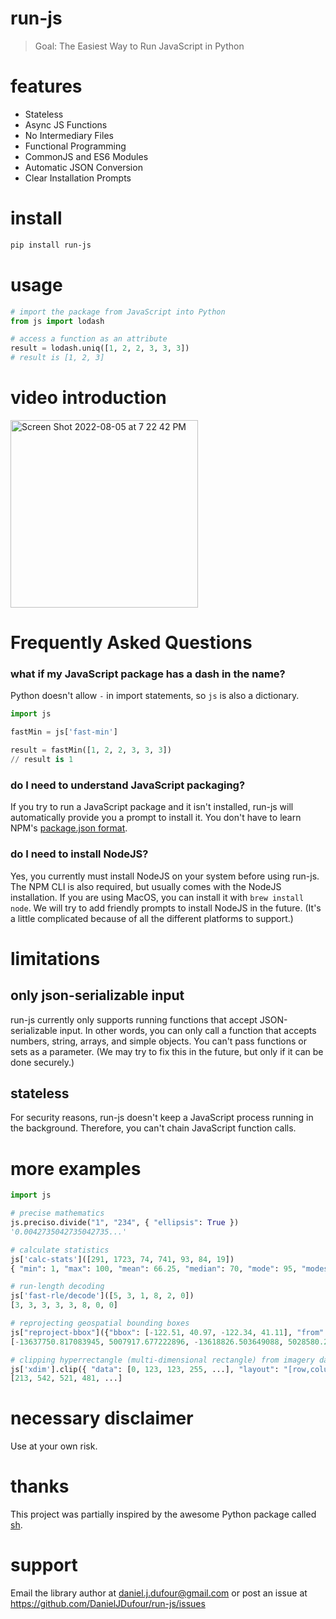 # run-js
> Goal: The Easiest Way to Run JavaScript in Python

# features
- Stateless
- Async JS Functions
- No Intermediary Files
- Functional Programming
- CommonJS and ES6 Modules
- Automatic JSON Conversion
- Clear Installation Prompts

# install
```bash
pip install run-js
```

# usage
```python
# import the package from JavaScript into Python
from js import lodash

# access a function as an attribute
result = lodash.uniq([1, 2, 2, 3, 3, 3])
# result is [1, 2, 3]
```

# video introduction
[<img width="300" alt="Screen Shot 2022-08-05 at 7 22 42 PM" src="https://user-images.githubusercontent.com/4313463/183222966-ec7854ce-8b1e-4bdc-9538-4e192743a006.png">](https://www.youtube.com/watch?v=m9gOaMBLkpk)

# Frequently Asked Questions
### what if my JavaScript package has a dash in the name?
Python doesn't allow `-` in import statements, so `js` is also a dictionary.
```python
import js

fastMin = js['fast-min']

result = fastMin([1, 2, 2, 3, 3, 3])
// result is 1
```
### do I need to understand JavaScript packaging?
If you try to run a JavaScript package and it isn't installed, run-js will automatically
provide you a prompt to install it.  You don't have to learn NPM's [package.json format](https://docs.npmjs.com/files/package.json/).

### do I need to install NodeJS?
Yes, you currently must install NodeJS on your system before using run-js.  The NPM CLI is also required, but usually comes with the NodeJS installation.  If you are using MacOS, you can install it with `brew install node`.  We will try to add friendly prompts to install NodeJS in the future.  (It's a little complicated because of all the different platforms to support.)

# limitations
## only json-serializable input
run-js currently only supports running functions that accept JSON-serializable input. 
In other words, you can only call a function that accepts numbers, string, arrays, and simple objects.
You can't pass functions or sets as a parameter. (We may try to fix this in the future, but only if it can be done securely.)

## stateless
For security reasons, run-js doesn't keep a JavaScript process running in the background.  Therefore,
you can't chain JavaScript function calls.

# more examples
```python
import js

# precise mathematics
js.preciso.divide("1", "234", { "ellipsis": True })
'0.0042735042735042735...'

# calculate statistics
js['calc-stats']([291, 1723, 74, 741, 93, 84, 19])
{ "min": 1, "max": 100, "mean": 66.25, "median": 70, "mode": 95, "modes": [90, 100], "sum": 328350, "histogram": { ... } }

# run-length decoding
js['fast-rle/decode']([5, 3, 1, 8, 2, 0])
[3, 3, 3, 3, 3, 8, 0, 0]

# reprojecting geospatial bounding boxes
js["reproject-bbox"]({"bbox": [-122.51, 40.97, -122.34, 41.11], "from": 4326, "to": 3857})
[-13637750.817083945, 5007917.677222896, -13618826.503649088, 5028580.202823918 ]

# clipping hyperrectangle (multi-dimensional rectangle) from imagery data
js['xdim'].clip({ "data": [0, 123, 123, 255, ...], "layout": "[row,column,band]", "sizes": {"band": 4, "row": 768, "column": 1024 }, "rect": { "band": [2,2], "row": [20, 219], "column": [47, 211]}})
[213, 542, 521, 481, ...]
```

# necessary disclaimer
Use at your own risk.

# thanks
This project was partially inspired by the awesome Python package called [sh](https://github.com/amoffat/sh).

# support
Email the library author at daniel.j.dufour@gmail.com or post an issue at https://github.com/DanielJDufour/run-js/issues
